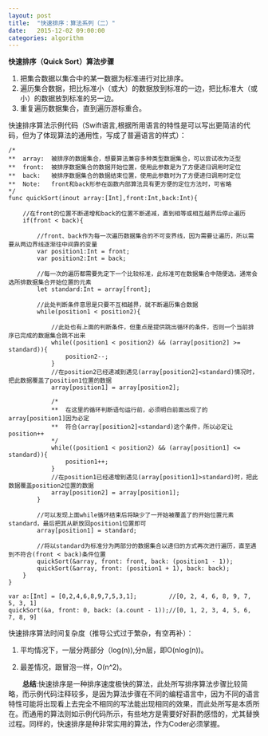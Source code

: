 ```yaml
---
layout: post
title:  "快速排序：算法系列（二）"
date:   2015-12-02 09:00:00
categories: algorithm
---
```

**快速排序（Quick Sort）算法步骤**

1. 把集合数据以集合中的某一数据为标准进行对比排序。
2. 遍历集合数据，把比标准小（或大）的数据放到标准的一边，把比标准大（或小）的数据放到标准的另一边。
3. 重复遍历数据集合，直到遍历游标重合。

快速排序算法示例代码（Swift语言,根据所用语言的特性是可以写出更简洁的代码，但为了体现算法的通用性，写成了普遍语言的样式）：

	/*
	**  array:  被排序的数据集合，想要算法兼容多种类型数据集合，可以尝试改为泛型
	**  front:  被排序数据集合的数据开始位置，使用此参数是为了方便递归调用时定位
	**  back:   被排序数据集合的数据结束位置，使用此参数时为了方便递归调用时定位
	**  Note:   front和back形参在函数内部算法具有更方便的定位方法时，可省略
	*/
	func quickSort(inout array:[Int],front:Int,back:Int){
	    
	    //在front的位置不断递增和back的位置不断递减，直到相等或相互越界后停止遍历
	    if(front < back){
	        
	        //front、back作为每一次遍历数据集合的不可变界线，因为需要让遍历，所以需要从两边界线逐渐往中间靠的变量
	        var position1:Int = front;
	        var position2:Int = back;
	        
	        //每一次的遍历都需要先定下一个比较标准，此标准可在数据集合中随便选，通常会选所排数据集合开始位置的元素
	        let standard:Int = array[front];
	        
	        //此处判断条件意思是只要不互相越界，就不断遍历集合数据
	        while(position1 < position2){
	            
	            //此处也有上面的判断条件，但重点是提供跳出循环的条件，否则一个当前排序已完成的数据集合跳不出来
	            while((position1 < position2) && (array[position2] >= standard)){
	                position2--;
	            }
	            //在position2已经递减到遇见(array[position2]<standard)情况时，把此数据覆盖了position1位置的数据
	            array[position1] = array[position2];
	            
	            /*  
	            **  在这里的循环判断语句运行前，必须明白前面出现了的array[position1]因为必定
	            **  符合(array[position2]<standard)这个条件，所以必定让position++
	            */
	            while((position1 < position2) && (array[position1] <= standard)){
	                position1++;
	            }
	            //在position1已经递增到遇见(array[position1]>standard)时，把此数据覆盖position2位置的数据
	            array[position2] = array[position1];
	        }
	        
	        //可以发现上面while循环结束后将缺少了一开始被覆盖了的开始位置元素standard，最后把其从新放回position1位置即可
	        array[position1] = standard;
	        
	        //将以standard为标准分为两部分的数据集合以递归的方式再次进行遍历，直至遇到不符合(front < back)条件位置
	        quickSort(&array, front: front, back: (position1 - 1));
	        quickSort(&array, front: (position1 + 1), back: back);
	    }
	}

	var a:[Int] = [0,2,4,6,8,9,7,5,3,1];         //[0, 2, 4, 6, 8, 9, 7, 5, 3, 1]
	quickSort(&a, front: 0, back: (a.count - 1));//[0, 1, 2, 3, 4, 5, 6, 7, 8, 9]

快速排序算法时间复杂度（推导公式过于繁杂，有空再补）：

1. 平均情况下，一层分两部分（log(n)),分n层，即O(nlog(n))。

2. 最差情况，跟冒泡一样，O(n^2)。

&emsp;&emsp;**总结**:快速排序是一种排序速度极快的算法，此处所写排序算法步骤比较简略，而示例代码注释较多，是因为算法步骤在不同的编程语言中，因为不同的语言特性可能将出现看上去完全不相同的写法能出现相同的效果，而此处所写是本质所在。而通用的算法则如示例代码所示，有些地方是需要好好斟酌感悟的，尤其替换过程。同样的，快速排序是种非常实用的算法，作为Coder必须掌握。
